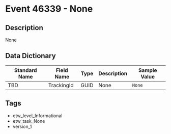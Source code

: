 # Event 46339 - None

## Description
None

## Data Dictionary
|Standard Name|Field Name|Type|Description|Sample Value|
|---|---|---|---|---|
|TBD|TrackingId|GUID|None|`None`|

## Tags
* etw_level_Informational
* etw_task_None
* version_1